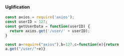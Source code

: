 #### Uglification

```js
const axios = require('axios');
const userID = 127;
const getUserData = function(userID) {
  return axios.get('/user/' + userID);
}
```
```js
const a=require("axios"),b=127,c=function(e){return
a.get("/user/"+e)}
```
